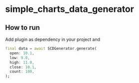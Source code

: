 # simple_charts_data_generator

## How to run

Add plugin as dependency in your project and

```dart
final data = await SCDGenerator.generate(
  open: 10.1,
  low: 9.8,
  high: 11.0,
  close: 10.1,
  count: 100,
);
```
